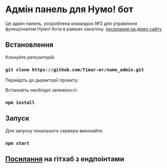 # Адмін панель для Нумо! бот

Це адмін панель, розроблена командою №3 для управління функціоналом Нумо! бота в рамках хакатону. 
[посилання на демо сайту](https://numo-bot.netlify.app/segments)


## Встановлення

Клонуйте репозиторій:

### `git clone https://github.com/Timur-er/numo_admin.git`

Перейдіть до директорії проекту:

Встановіть необхідні залежності:

### `npm install`

## Запуск

Для запуску локального сервера виконайте:

### `npm start`

## [Посилання](https://github.com/Timur-er/numo_admin_endpoints) на гітхаб з ендпоінтами


